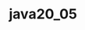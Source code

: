 # java20_05
<!DOCTYPE html>
<html lang="en">
<head>
    <meta charset="UTF-8">
    <meta http-equiv="X-UA-Compatible" content="IE=edge">
    <meta name="viewport" content="width=device-width, initial-scale=1.0">
    <title>Document</title>
</head>
<body>
    <script>
        function operaçao(op){
            console.log (op);
            if (op === "*"){
                resultado.value = parseFloat(valor.value) * parseFloat(v2.value);
            }
    }

    </script>
   
   <h1> Produto </h1>
   Descrição: <input type="text" id="Coca" value=""><br>
   Quantidade: <input type="text" id="valor" value="0"><br>
 Preço unitário: <input type="text" id="v2" value="0"><br>
   <input type="button" value="Calcular" onclick="operaçao('*')"><br>
   
 Preço total: <input type="text" id="resultado" value="0" readonly><br>


</body>
</html>


TABLE JS

<!DOCTYPE html>
<html lang="en">
<head>
    <meta charset="UTF-8">
    <meta http-equiv="X-UA-Compatible" content="IE=edge">
    <meta name="viewport" content="width=device-width, initial-scale=1.0">
    <title>Document</title>


    
    <script>
        function operaçao(op){
            console.log (op);
            if (op === "*"){
                resultado.value = parseFloat(valor.value) * parseFloat(v2.value);
            }

    }

    function salvar(sr) {
    console.log (sr);

        
    }

    </script>
   
   <h1> Produto </h1>
   Descrição: <input type="text" id="Coca" value=""><br>
   Quantidade: <input type="text" id="valor" value="0"><br>
 Preço unitário: <input type="text" id="v2" value="0"><br>
   <input type="button" value="Calcular" onclick="operaçao('*')">
   <input type="button" value="Salvar" onclick="salvar('')"><br>
   
 Preço total: <input type="text" id="resultado" value="0" readonly><br>

 <style>
    table{
        border-collapse: collapse;
        border-spacing: 0;
    }
    th, td{
        padding: 10px 20px;
        border: 1px solid #000;
    }
</style>

</head>
<body>

<table>
<thead>
<th>Descrição</th>
<th>Quantidade</th>
<th>Preço total</th>
</thead>

</table>

 

</body>
</html>
